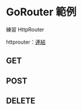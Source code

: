 # GoRouter 範例

練習 HttpRouter

httprouter：[連結](https://github.com/julienschmidt/httprouter)

## GET

## POST

## DELETE